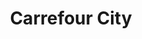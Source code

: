 ---
title: "Carrefour City"
url: /le-raincy/carrefour-city-avenue-de-la-resistance/
shop: commodité
---